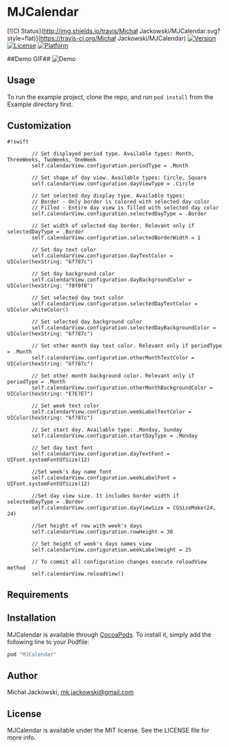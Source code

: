 # MJCalendar

[![CI Status](http://img.shields.io/travis/Michał Jackowski/MJCalendar.svg?style=flat)](https://travis-ci.org/Michał Jackowski/MJCalendar)
[![Version](https://img.shields.io/cocoapods/v/MJCalendar.svg?style=flat)](http://cocoapods.org/pods/MJCalendar)
[![License](https://img.shields.io/cocoapods/l/MJCalendar.svg?style=flat)](http://cocoapods.org/pods/MJCalendar)
[![Platform](https://img.shields.io/cocoapods/p/MJCalendar.svg?style=flat)](http://cocoapods.org/pods/MJCalendar)

##Demo GIF##
![Demo](https://bitbucket.org/repo/R6rdXA/images/3738903453-MJout.gif)

## Usage

To run the example project, clone the repo, and run `pod install` from the Example directory first.

## Customization ##

```
#!swift

        // Set displayed period type. Available types: Month, ThreeWeeks, TwoWeeks, OneWeek
        self.calendarView.configuration.periodType = .Month
        
        // Set shape of day view. Available types: Circle, Square
        self.calendarView.configuration.dayViewType = .Circle
        
        // Set selected day display type. Available types: 
        // Border - Only border is colored with selected day color
        // Filled - Entire day view is filled with selected day color
        self.calendarView.configuration.selectedDayType = .Border
        
        // Set width of selected day border. Relevant only if selectedDayType = .Border
        self.calendarView.configuration.selectedBorderWidth = 1
        
        // Set day text color
        self.calendarView.configuration.dayTextColor = UIColor(hexString: "6f787c")
        
        // Set day background color
        self.calendarView.configuration.dayBackgroundColor = UIColor(hexString: "f0f0f0")
        
        // Set selected day text color
        self.calendarView.configuration.selectedDayTextColor = UIColor.whiteColor()
        
        // Set selected day background color
        self.calendarView.configuration.selectedDayBackgroundColor = UIColor(hexString: "6f787c")
        
        // Set other month day text color. Relevant only if periodType = .Month
        self.calendarView.configuration.otherMonthTextColor = UIColor(hexString: "6f787c")
        
        // Set other month background color. Relevant only if periodType = .Month
        self.calendarView.configuration.otherMonthBackgroundColor = UIColor(hexString: "E7E7E7")
        
        // Set week text color
        self.calendarView.configuration.weekLabelTextColor = UIColor(hexString: "6f787c")
        
        // Set start day. Available type: .Monday, Sunday
        self.calendarView.configuration.startDayType = .Monday
        
        // Set day text font
        self.calendarView.configuration.dayTextFont = UIFont.systemFontOfSize(12)
        
        //Set week's day name font
        self.calendarView.configuration.weekLabelFont = UIFont.systemFontOfSize(12)
        
        //Set day view size. It includes border width if selectedDayType = .Border
        self.calendarView.configuration.dayViewSize = CGSizeMake(24, 24)
        
        //Set height of row with week's days
        self.calendarView.configuration.rowHeight = 30
        
        // Set height of week's days names view
        self.calendarView.configuration.weekLabelHeight = 25
        
        // To commit all configuration changes execute reloadView method
        self.calendarView.reloadView()

```

## Requirements

## Installation

MJCalendar is available through [CocoaPods](http://cocoapods.org). To install
it, simply add the following line to your Podfile:

```ruby
pod "MJCalendar"
```

## Author

Michał Jackowski, mk.jackowski@gmail.com

## License

MJCalendar is available under the MIT license. See the LICENSE file for more info.